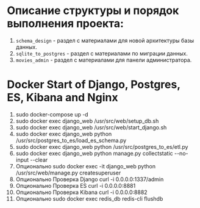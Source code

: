 # Описание структуры и порядок выполнения проекта:
1. `schema_design` - раздел c материалами для новой архитектуры базы данных.
2. `sqlite_to_postgres` - раздел с материалами по миграции данных.
3. `movies_admin` - раздел с материалами для панели администратора.

# Docker Start of Django, Postgres, ES, Kibana and Nginx
1. sudo docker-compose up -d
2. sudo docker exec django_web /usr/src/web/setup_db.sh
3. sudo docker exec django_web /usr/src/web/start_django.sh
4. sudo docker exec django_web python /usr/src/postgres_to_es/load_es_schema.py
5. sudo docker exec django_web python /usr/src/postgres_to_es/etl.py
6. sudo docker exec django_web python manage.py collectstatic --no-input --clear
7. Опционально sudo docker exec -it django_web python /usr/src/web/manage.py createsuperuser
8. Опционально Проверка Django curl -i 0.0.0.0:1337/admin
9. Опционально Проверка ES curl -i 0.0.0.0:8881
10. Опционально Проверка Kibana curl -i 0.0.0.0:8882
11. Опционально sudo docker exec redis_db redis-cli flushdb